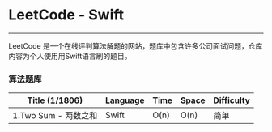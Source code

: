 # LeetCode - Swift

-------

LeetCode 是一个在线评判算法解题的网站，题库中包含许多公司面试问题，仓库内容为个人使用用Swift语言刷的题目。

### 算法题库 


| Title (1/1806) | Language | Time | Space | Difficulty |
|----|---|---|---|---|
|1.Two Sum - 两数之和| Swift | O(n) | O(n) | 简单 |
